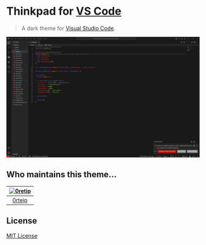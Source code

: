# Thinkpad for [VS Code](https://code.visualstudio.com/)

> A dark theme for [Visual Studio Code](https://code.visualstudio.com/).

![Screenshot](image.png)

## Who maintains this theme...

|<center>[![0retip](https://github.com/0rteip.png?size=100)](https://github.com/0rteip)</center>|
|-|
| <center>[0rteip](https://github.com/0rteip)</center>|


## License

[MIT License](./LICENSE)

